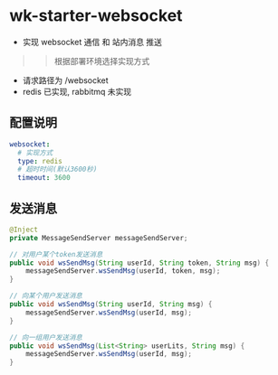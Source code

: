 # wk-starter-websocket

* 实现 websocket 通信 和 站内消息 推送

>> 根据部署环境选择实现方式

* 请求路径为  /websocket
* redis 已实现, rabbitmq 未实现

## 配置说明

```yaml
websocket:
  # 实现方式
  type: redis
  # 超时时间(默认3600秒)
  timeout: 3600
```

## 发送消息

```java
@Inject
private MessageSendServer messageSendServer;

// 对用户某个token发送消息
public void wsSendMsg(String userId, String token, String msg) {
    messageSendServer.wsSendMsg(userId, token, msg);
}

// 向某个用户发送消息
public void wsSendMsg(String userId, String msg) {
    messageSendServer.wsSendMsg(userId, msg);
}

// 向一组用户发送消息
public void wsSendMsg(List<String> userLits, String msg) {
    messageSendServer.wsSendMsg(userId, msg);
}

```


